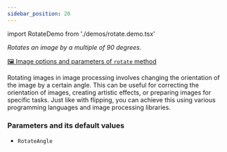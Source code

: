```yaml
---
sidebar_position: 20
---
```


import RotateDemo from './demos/rotate.demo.tsx'

_Rotates an image by a multiple of 90 degrees._

[🖼️ Image options and parameters of `rotate` method](https://image-js.github.io/image-js-typescript/classes/Image.html#rotate 'github.io link')

Rotating images in image processing involves changing the orientation of the image by a certain angle. This can be useful for correcting the orientation of images, creating artistic effects, or preparing images for specific tasks. Just like with flipping, you can achieve this using various programming languages and image processing libraries.

<RotateDemo />

### Parameters and its default values

- `RotateAngle`
